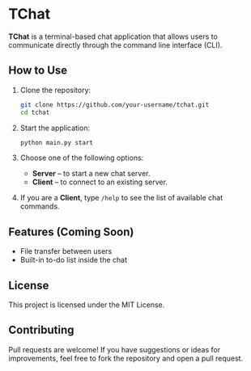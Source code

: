 # TChat

**TChat** is a terminal-based chat application that allows users to communicate directly through the command line interface (CLI).

## How to Use

1. Clone the repository:
   ```bash
   git clone https://github.com/your-username/tchat.git
   cd tchat
   ```

2. Start the application:
   ```bash
   python main.py start
   ```

3. Choose one of the following options:
   - **Server** – to start a new chat server.
   - **Client** – to connect to an existing server.

4. If you are a **Client**, type `/help` to see the list of available chat commands.

## Features (Coming Soon)

- File transfer between users
- Built-in to-do list inside the chat

## License

This project is licensed under the MIT License.

## Contributing

Pull requests are welcome! If you have suggestions or ideas for improvements, feel free to fork the repository and open a pull request.
